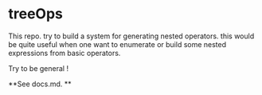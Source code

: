 # treeOps
This repo. try to build a system for generating nested operators.
this would be quite useful when one want to enumerate or build some nested expressions from basic operators.


Try to be general !


**See docs.md. **
